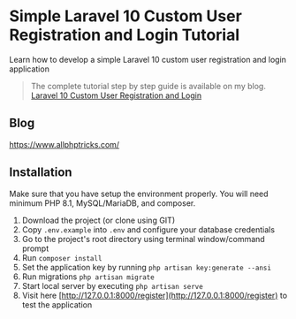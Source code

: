 # Simple Laravel 10 Custom User Registration and Login Tutorial
Learn how to develop a simple Laravel 10 custom user registration and login application

> The complete tutorial step by step guide is available on my blog. [Laravel 10 Custom User Registration and Login](https://www.allphptricks.com/laravel-custom-user-registration-and-login-tutorial/)

## Blog
https://www.allphptricks.com/


## Installation 
Make sure that you have setup the environment properly. You will need minimum PHP 8.1, MySQL/MariaDB, and composer.

1. Download the project (or clone using GIT)
2. Copy `.env.example` into `.env` and configure your database credentials
3. Go to the project's root directory using terminal window/command prompt
4. Run `composer install`
5. Set the application key by running `php artisan key:generate --ansi`
6. Run migrations `php artisan migrate`
7. Start local server by executing `php artisan serve`
8. Visit here [http://127.0.0.1:8000/register](http://127.0.0.1:8000/register) to test the application
